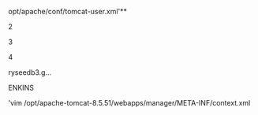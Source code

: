 opt/apache/conf/tomcat-user.xml'**

2

3

4

<role rolename="admin-gui"/> <role rolename="manager-gui"/>

<role rolename="manager-status"/>

ryseedb3.g...

ENKINS
<role rolename="manager-script"/>
<role rolename="manager-jmx"/>
<user username="tomcat" password="redhat" roles="admin-gui,manager-gui, manager-stat
manager-script, manager-jmx"/>

'vim /opt/apache-tomcat-8.5.51/webapps/manager/META-INF/context.xml

<!--Valve className="org.apache.catalina.valves.RemoteAddrValve" allow="127\.\d+\.\d+\.\d+|::1|0:0:0:0:0:0:0:1" / -->